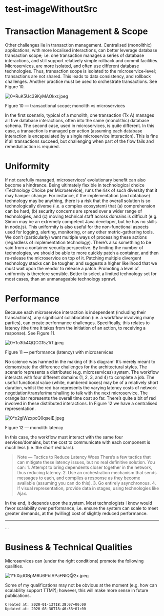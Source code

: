 # test-imageWithoutSrc
Transaction Management & Scope
==============================

Other challenges lie in transaction management. Centralised (monolithic) applications, with more localised interactions, can better leverage database transaction scope; i.e. one transaction manages a series of database interactions, and still support relatively simple rollback and commit facilities.
Microservices, are more isolated, and often use different database technologies. Thus, transaction scope is isolated to the microservice-level; transactions are not shared. This leads to data consistency, and rollback challenges. Another practice must be used to orchestrate transactions. See Figure 10.

![0*RuK5Uc39KyMAOkxr.jpeg](./_resources/test-imagewithoutsrc.resources/0*RuK5Uc39KyMAOkxr.jpeg)

Figure 10 — transactional scope; monolith vs microservices

In the first scenario, typical of a monolith, one transaction (Tx A) manages all five database interactions, often into the same (monolithic) database schema. The second case, used in microservices, is quite different. In this case, a transaction is managed per action (assuming each database interaction is encapsulated by a single microservice interaction). This is fine if all transactions succeed, but challenging when part of the flow fails and remedial action is required.

Uniformity
==========

If not carefully managed, microservices’ evolutionary benefit can also become a hindrance.
Being ultimately flexible in technological choice (Technology Choice per Microservice), runs the risk of such diversity that it may hamper change. For instance, if the implementation (and database) technology may be anything, there is a risk that the overall solution is so technologically diverse (i.e. a complex ecosystem) that (a) comprehension can be hard, (b) security concerns are spread over a wider range of technologies, and (c) moving technical staff across domains is difficult (e.g. Simon may be an extremely competent Java developer, but he has no skills in node.js).
This uniformity is also useful for the non-functional aspects used for logging, alerting, monitoring, or any other metric-gathering tools. We don’t (particularly) want multiple ways of processing these actions (regardless of implementation technology).
There’s also something to be said from a container security perspective. By limiting the number of technologies, we should be able to more quickly patch a container, and then re-release the microservice on top of it. Patching multiple divergent technology stacks can be tougher, and suggests a higher likelihood that we must wait upon the vendor to release a patch.
Promoting a level of uniformity is therefore sensible. Better to select a limited technology set for most cases, than an unmanageable technology sprawl.

Performance
===========

Because each microservice interaction is independent (including their transactions), any significant collaboration (i.e. a workflow involving many parties), can create performance challenges. Specifically, this relates to latency (the time it takes from the initiation of an action, to receiving a response). See Figure 11.

![0*1o3tk4QQCG15z1iT.jpeg](./_resources/test-imagewithoutsrc.resources/0*1o3tk4QQCG15z1iT.jpeg)

Figure 11 — performance (latency) with microservices

No science was harmed in the making of this diagram! It’s merely meant to demonstrate the difference challenges for the architectural styles.
The scenario represents a distributed (e.g. microservices) system. The workflow interacts with four different domains (1, 2, 3, and 4) to complete a job. The useful functional value (white, numbered boxes) may be of a relatively short duration, whilst the red bar represents the varying latency costs of network negotiation/transfer/marshalling to talk with the next microservice. The orange bar represents the overall time cost so far. There’s quite a bit of red involved in these distributed interactions.
In Figure 12 we have a centralised representation.

![0*x2glWzxpcQ0qselE.jpeg](./_resources/test-imagewithoutsrc.resources/0*x2glWzxpcQ0qselE.jpeg)

Figure 12 — monolith latency

In this case, the workflow must interact with the same four services/domains, but the cost to communicate with each component is much less (i.e. the short red bars).

> Note — Tactics to Reduce Latency Woes
> There’s a few tactics that can mitigate these latency issues, but no real definitive solution. You can:
> 1\. Attempt to bring dependents closer together in the network, thus reducing latency.
> 2\. Use an orchestration mechanism that sends messages to each, and compiles a response as they become available (assuming you can do this).
> 3\. Go entirely asynchronous.
> 4\. If visual representation, provide data in stages, using technologies like Ajax.

In the end, it depends upon the system. Most technologists I know would favor scalability over performance; i.e. ensure the system can scale to meet greater demands, at the (willing) cost of slightly reduced performance.

* * *

...

Business & Technical Qualities
==============================

Microservices can (under the right conditions) promote the following qualities.

![1*hXijdOBpM6U6PbIAPaFNlQ@2x.jpeg](./_resources/test-imagewithoutsrc.resources/1*hXijdOBpM6U6PbIAPaFNlQ@2x.jpeg)

Some of my qualifications may not be obvious at the moment (e.g. how can scalability support TTM?); however, this will make more sense in future publications.

    Created at: 2020-01-13T18:38:07+00:00
    Updated at: 2020-08-30T18:46:33+01:00


